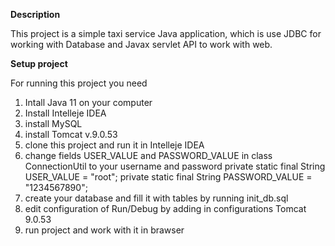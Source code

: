 **Description**

This project is a simple taxi service Java application, which is use JDBC for working with Database and Javax servlet API to work with web.


**Setup project**

For running this project you need 
1) Intall Java 11 on your computer
2) Install Intelleje IDEA
3) install MySQL
4) install Tomcat v.9.0.53
5) clone this project and run it in Intelleje IDEA
6) change fields USER_VALUE and PASSWORD_VALUE in class ConnectionUtil to your username and password
    private static final String USER_VALUE = "root";
    private static final String PASSWORD_VALUE = "1234567890";
7) create your database and fill it with tables by running init_db.sql
8) edit configuration of Run/Debug by adding in configurations Tomcat 9.0.53
9) run project and work with it in brawser 
